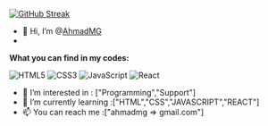 [![GitHub Streak](http://github-readme-streak-stats.herokuapp.com?user=ahmadkodehode&theme=vue-dark&hide_border=true)](https://git.io/streak-stats)




- 👋 Hi, I’m @[AhmadMG](https://ahmadam.tech/)
- <br>
**What you can find in my codes:**

   ![HTML5](https://img.shields.io/badge/HTML-239120?style=flat&logo=html5&logoColor=white)
![CSS3](https://img.shields.io/badge/CSS3-1572B6?style=flat&logo=css3&logoColor=white)
![JavaScript](https://img.shields.io/badge/JavaScript-323330?style=flat&logo=javascript&logoColor=F7DF1E)
![React](https://camo.githubusercontent.com/e10320df09d2d95e5a1cc8f0ce1b52538db9d62eff2725f3a594995babae60c7/68747470733a2f2f696d672e736869656c64732e696f2f62616467652f52656163742d3230323332413f7374796c653d666c6174266c6f676f3d7265616374266c6f676f436f6c6f723d363144414642)


- 👀 I’m interested in : ["Programming","Support"]
- 🌱 I’m currently learning :["HTML","CSS","JAVASCRIPT","REACT"]
- 📫 You can reach me :["ahmadmg => gmail.com"]

<!---
Ahmadkodehode/AhmadMG is a ✨ special ✨ repository because its `README.md` (this file) appears on your GitHub profile.
You can click the Preview link to take a look at your changes.
--->
